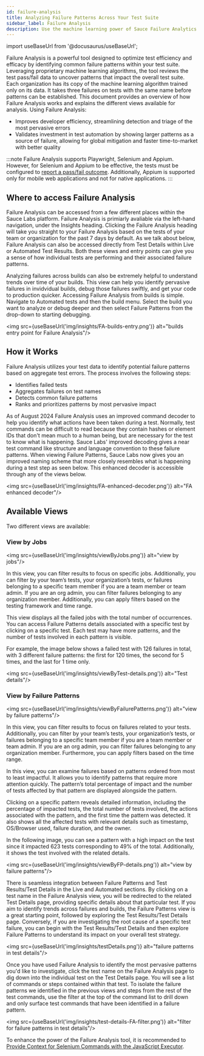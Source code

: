 ```yaml
---
id: failure-analysis
title: Analyzing Failure Patterns Across Your Test Suite
sidebar_label: Failure Analysis
description: Use the machine learning power of Sauce Failure Analytics to uncover errors and inefficiencies in your tests to improve your testing process.
---
```


import useBaseUrl from '@docusaurus/useBaseUrl';

Failure Analysis is a powerful tool designed to optimize test efficiency and efficacy by identifying common failure patterns within your test suite. Leveraging proprietary machine learning algorithms, the tool reviews the test pass/fail data to uncover patterns that impact the overall test suite. Each organization has its copy of the machine learning algorithm trained only on its data. It takes three failures on tests with the same name before patterns can be established. This document provides an overview of how Failure Analysis works and explains the different views available for analysis.
Using Failure Analysis:

- Improves developer efficiency, streamlining detection and triage of the most pervasive errors
- Validates investment in test automation by showing larger patterns as a source of failure, allowing for global mitigation and faster time-to-market with better quality

:::note
Failure Analysis supports Playwright, Selenium and Appium. However, for Selenium and Appium to be effective, the tests must be configured to [report a pass/fail outcome](/basics/test-config-annotation/test-annotation#setting-passfail). Additionally, Appium is supported only for mobile web applications and not for native applications.
:::

## Where to access Failure Analysis 

Failure Analysis can be accessed from a few different places within the Sauce Labs platform. Failure Analysis is primiarly avaliable via the left-hand navigation, under the Insights heading. Clicking the Failure Analysis heading will take you straight to your Failure Analysis based on the tests of your team or organization for the past 7 days by default. As we talk about below, Failure Analysis can also be accessed directly from Test Details within Live or Automated Test Results. Both these views and entry points can give you a sense of how individual tests are performing and their associated failure patterns. 

Analyzing failures across builds can also be extremely helpful to understand trends over time of your builds. This view can help you identify pervasive failures in invidvidual builds, debug those failures swiftly, and get your code to production quicker. Accessing Failure Analysis from builds is simple. Navigate to Automated tests and then the build menu. Select the build you want to analyze or debug deeper and then select Failure Patterns from the drop-down to starting debugging. 

<img src={useBaseUrl('img/insights/FA-builds-entry.png')} alt="builds entry point for Failure Analysis"/>

## How it Works

Failure Analysis utilizes your test data to identify potential failure patterns based on aggregate test errors. The process involves the following steps:

- Identifies failed tests
- Aggregates failures on test names
- Detects common failure patterns
- Ranks and prioritizes patterns by most pervasive impact

As of August 2024 Failure Analysis uses an improved command decoder to help you identify what actions have been taken during a test. Normally, test commands can be difficult to read because they contain hashes or element IDs that don't mean much to a human being, but are necessary for the test to know what is happening. Sauce Labs' improved decoding gives a near test command like structure and language convention to these failure patterns. When viewing Failure Patterns, Sauce Labs now gives you an improved naming scheme that more closely resembles what is happening during a test step as seen below. This enhanced decoder is accessible through any of the views below.

<img src={useBaseUrl('img/insights/FA-enhanced-decoder.png')} alt="FA enhanced decoder"/>

## Available Views

Two different views are available:

### View by Jobs

<img src={useBaseUrl('img/insights/viewByJobs.png')} alt="view by jobs"/>

In this view, you can filter results to focus on specific jobs. Additionally, you can filter by your team’s tests, your organization’s tests, or failures belonging to a specific team member if you are a team member or team admin. If you are an org admin, you can filter failures belonging to any organization member. Additionally, you can apply filters based on the testing framework and time range.

This view displays all the failed jobs with the total number of occurrences. You can access Failure Patterns details associated with a specific test by clicking on a specific test. Each test may have more patterns, and the number of tests involved in each pattern is visible.

For example, the image below shows a failed test with 126 failures in total, with 3 different failure patterns: the first for 120 times, the second for 5 times, and the last for 1 time only.

<img src={useBaseUrl('img/insights/viewByTest-details.png')} alt="Test details"/>

### View by Failure Patterns

<img src={useBaseUrl('img/insights/viewByFailurePatterns.png')} alt="view by failure patterns"/>

In this view, you can filter results to focus on failures related to your tests. Additionally, you can filter by your team’s tests, your organization’s tests, or failures belonging to a specific team member if you are a team member or team admin. If you are an org admin, you can filter failures belonging to any organization member. Furthermore, you can apply filters based on the time range.

In this view, you can examine failures based on patterns ordered from most to least impactful. It allows you to identify patterns that require more attention quickly. The pattern’s total percentage of impact and the number of tests affected by that pattern are displayed alongside the pattern.

Clicking on a specific pattern reveals detailed information, including the percentage of impacted tests, the total number of tests involved, the actions associated with the pattern, and the first time the pattern was detected. It also shows all the affected tests with relevant details such as timestamp, OS/Browser used, failure duration, and the owner.

In the following image, you can see a pattern with a high impact on the test since it impacted 623 tests corresponding to 49% of the total. Additionally, it shows the test involved with the related details.

<img src={useBaseUrl('img/insights/viewByFP-details.png')} alt="view by failure patterns"/>

There is seamless integration between Failure Patterns and Test Results/Test Details in the Live and Automated sections. By clicking on a test name in the Failure Analysis view, you will be redirected to the related Test Details page, providing specific details about that particular test. If you aim to identify trends across failures and builds, the Failure Patterns view is a great starting point, followed by exploring the Test Results/Test Details page. Conversely, if you are investigating the root cause of a specific test failure, you can begin with the Test Results/Test Details and then explore Failure Patterns to understand its impact on your overall test strategy.

<img src={useBaseUrl('img/insights/testDetails.png')} alt="failure patterns in test details"/>

Once you have used Failure Analysis to identify the most pervasive patterns you'd like to investigate, click the test name on the Failure Analysis page to dig down into the individual test on the Test Details page. You will see a list of commands or steps contained within that test. To isolate the failure patterns we identified in the previous views and steps from the rest of the test commands, use the filter at the top of the command list to drill down and only surface test commands that have been identified in a failure pattern. 

<img src={useBaseUrl('img/insights/test-details-FA-filter.png')} alt="filter for failure patterns in test details"/>

To enhance the power of the Failure Analysis tool, it is recommended to [Provide Context for Selenium Commands with the JavaScript Executor](/basics/test-config-annotation/test-annotation#selenium-javascript-executor).

